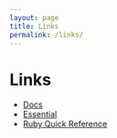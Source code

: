 ```yaml
---
layout: page
title: Links
permalink: /links/
---
```


# Links

- [Docs](/docs/)
- [Essential](/Essential/)
- [Ruby Quick Reference](/RubyQuickReference/)

